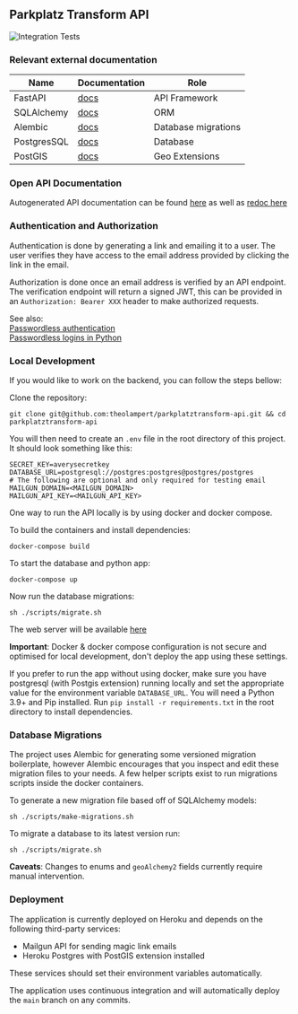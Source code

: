 ## Parkplatz Transform API

![Integration Tests](https://github.com/theolampert/parkplatztransform-api/workflows/test-integration/badge.svg)

### Relevant external documentation

| Name       | Documentation                                    | Role                |
| -----------| -------------------------------------------------|---------------------|
| FastAPI    | [docs](https://fastapi.tiangolo.com/)            | API Framework       |
| SQLAlchemy | [docs](https://docs.sqlalchemy.org/en/13/)       | ORM                 |
| Alembic    | [docs](https://alembic.sqlalchemy.org/en/latest/)| Database migrations |
| PostgresSQL| [docs](https://www.postgresql.org/)              | Database            |
| PostGIS    | [docs](https://postgis.net/documentation/)       | Geo Extensions      |

### Open API Documentation

Autogenerated API documentation can be found [here](https://parkplatztransform-api.herokuapp.com/docs) as well as
[redoc here](https://parkplatztransform-api.herokuapp.com/redoc)

### Authentication and Authorization

Authentication is done by generating a link and emailing it to a user. The user verifies they have access to the email address provided by clicking the link in the email.

Authorization is done once an email address is verified by an API endpoint. The verification endpoint will return a signed JWT, this can be provided in an `Authorization: Bearer XXX` header to make authorized requests.

See also: <br>
[Passwordless authentication](https://en.wikipedia.org/wiki/Passwordless_authentication)
<br/>
[Passwordless logins in Python](https://www.anthonycorletti.com/post/python-passwordless/)

### Local Development

If you would like to work on the backend, you can follow the steps bellow:

Clone the repository:
```shell
git clone git@github.com:theolampert/parkplatztransform-api.git && cd parkplatztransform-api
```

You will then need to create an `.env` file in the root directory of this project. It should look something like this:

```shell
SECRET_KEY=averysecretkey
DATABASE_URL=postgresql://postgres:postgres@postgres/postgres
# The following are optional and only required for testing email
MAILGUN_DOMAIN=<MAILGUN_DOMAIN>
MAILGUN_API_KEY=<MAILGUN_API_KEY> 
```

One way to run the API locally is by using docker and docker compose.

To build the containers and install dependencies:
```shell
docker-compose build
```

To start the database and python app:
```shell
docker-compose up
```

Now run the database migrations:
```shell
sh ./scripts/migrate.sh
```

The web server will be available [here](http://localhost:8023)

**Important**: Docker & docker compose configuration is not secure and optimised for local development, don't deploy the app using these settings.

If you prefer to run the app without using docker, make sure you have postgresql (with Postgis extension) running locally and set the appropriate value for the environment variable `DATABASE_URL`. You will need a Python 3.9+ and Pip installed.
Run `pip install -r requirements.txt` in the root directory to install dependencies.

### Database Migrations

The project uses Alembic for generating some versioned migration boilerplate, however Alembic encourages that you inspect and edit these migration files to your needs.
A few helper scripts exist to run migrations scripts inside the docker containers.


To generate a new migration file based off of SQLAlchemy models:

```shell
sh ./scripts/make-migrations.sh
```

To migrate a database to its latest version run:
```shell
sh ./scripts/migrate.sh
```

__Caveats__: Changes to enums and `geoAlchemy2` fields currently require manual intervention.

### Deployment

The application is currently deployed on Heroku and depends on the following third-party services:
- Mailgun API for sending magic link emails
- Heroku Postgres with PostGIS extension installed

These services should set their environment variables automatically.

The application uses continuous integration and will automatically deploy the `main` branch on any commits.
